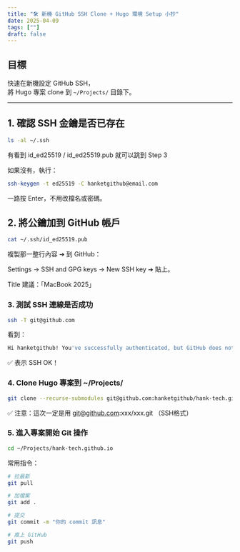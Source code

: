 ```yaml
---
title: "🛠️ 新機 GitHub SSH Clone + Hugo 環境 Setup 小抄"
date: 2025-04-09
tags: [""]
draft: false
---
```


## 目標

快速在新機設定 GitHub SSH，  
將 Hugo 專案 clone 到 `~/Projects/` 目錄下。

---

## 1. 確認 SSH 金鑰是否已存在

```bash
ls -al ~/.ssh
```

有看到 id_ed25519 / id_ed25519.pub 就可以跳到 Step 3

如果沒有，執行：

```bash
ssh-keygen -t ed25519 -C hanketgithub@email.com
```

一路按 Enter，不用改檔名或密碼。

## 2. 將公鑰加到 GitHub 帳戶

```bash
cat ~/.ssh/id_ed25519.pub
```

複製那一整行內容 ➔ 到 GitHub：

Settings → SSH and GPG keys → New SSH key ➔ 貼上。

Title 建議：「MacBook 2025」


### 3. 測試 SSH 連線是否成功

```bash
ssh -T git@github.com
```

看到：

```bash
Hi hanketgithub! You've successfully authenticated, but GitHub does not provide shell access.
```

✅ 表示 SSH OK！

### 4. Clone Hugo 專案到 ~/Projects/

```bash
git clone --recurse-submodules git@github.com:hanketgithub/hank-tech.github.io.git
```

✅ 注意：這次一定是用 git@github.com:xxx/xxx.git （SSH格式）


### 5. 進入專案開始 Git 操作

```bash
cd ~/Projects/hank-tech.github.io
```

常用指令：

```bash
# 拉最新
git pull

# 加檔案
git add .

# 提交
git commit -m "你的 commit 訊息"

# 推上 GitHub
git push
```

